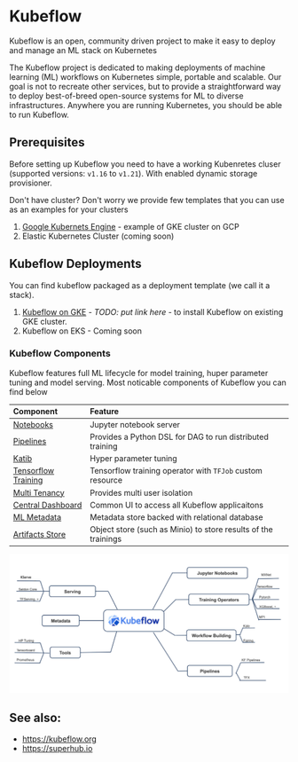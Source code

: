 # Kubeflow

Kubeflow is an open, community driven project to make it easy to deploy and manage an ML stack on Kubernetes

The Kubeflow project is dedicated to making deployments of machine learning (ML) workflows on Kubernetes simple, portable and scalable. Our goal is not to recreate other services, but to provide a straightforward way to deploy best-of-breed open-source systems for ML to diverse infrastructures. Anywhere you are running Kubernetes, you should be able to run Kubeflow.

## Prerequisites

Before setting up Kubeflow you need to have a working Kubenretes cluser (supported versions: `v1.16` to `v1.21`). With enabled dynamic storage provisioner.

Don't have cluster? Don't worry we provide few templates that you can use as an examples for your clusters

1. [Google Kubernets Engine](#) - example of GKE cluster on GCP
2. Elastic Kubernetes Cluster (coming soon)

## Kubeflow Deployments

You can find kubeflow packaged as a deployment template (we call it a stack).

1. [Kubeflow on GKE](#) - _TODO: put link here_ - to install Kubeflow on existing GKE cluster. 
2. Kubeflow on EKS - Coming soon

### Kubeflow Components

Kubeflow features full ML lifecycle for model training, huper parameter tuning and model serving. Most noticable components of Kubeflow you can find below

Component | Feature
:---------|:--------
[Notebooks](https://www.kubeflow.org/docs/components/notebooks/) | Jupyter notebook server 
[Pipelines](https://www.kubeflow.org/docs/components/pipelines/) | Provides a Python DSL for DAG to run distributed training 
[Katib](https://www.kubeflow.org/docs/components/katib/) | Hyper parameter tuning
[Tensorflow Training](https://www.kubeflow.org/docs/components/training/tftraining/) | Tensorflow training operator with `TFJob` custom resource
[Multi Tenancy](https://www.kubeflow.org/docs/components/multi-tenancy//) | Provides multi user isolation
[Central Dashboard](https://www.kubeflow.org/docs/components/central-dash/) | Common UI to access all Kubeflow applicaitons
[ML Metadata](https://www.kubeflow.org/docs/components/pipelines/concepts/metadata/) | Metadata store backed with relational database 
[Artifacts Store](https://www.kubeflow.org/docs/components/pipelines/concepts/output-artifact/) | Object store (such as Minio) to store results of the trainings

![kubeflow](https://github.com/IBM/KubeflowDojo/raw/master/images/kubeflow-dojo.png)


## See also:

* <https://kubeflow.org>
* <https://superhub.io>
